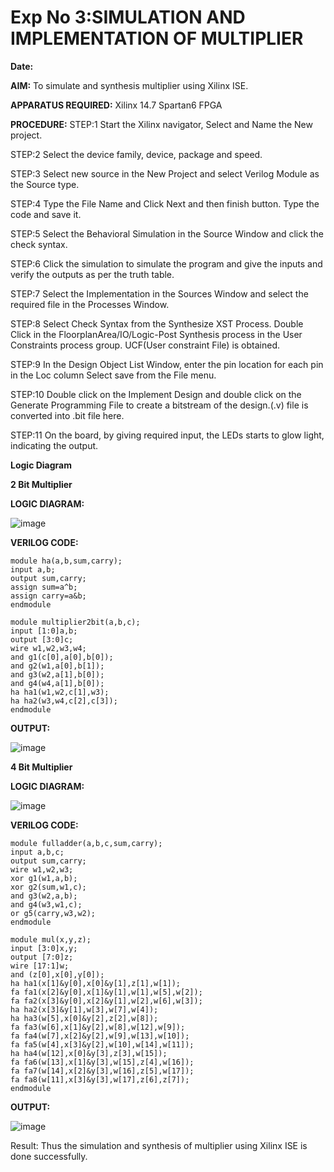# Exp No 3:SIMULATION AND IMPLEMENTATION OF MULTIPLIER #

**Date:**


**AIM:**
 To simulate and synthesis multiplier using Xilinx ISE.

**APPARATUS REQUIRED:**
Xilinx 14.7
Spartan6 FPGA
  
**PROCEDURE:**
STEP:1  Start  the Xilinx navigator, Select and Name the New project.


STEP:2  Select the device family, device, package and speed.   


STEP:3  Select new source in the New Project and select Verilog Module as the Source type.      


STEP:4  Type the File Name and Click Next and then finish button. Type the code and save it.


STEP:5  Select the Behavioral Simulation in the Source Window and click the check syntax.    


STEP:6  Click the simulation to simulate the program and  give the inputs and verify the outputs as per the truth table.   


STEP:7  Select the Implementation in the Sources Window and select the required file in the Processes Window.


STEP:8  Select Check Syntax from the Synthesize  XST Process. Double Click in the  FloorplanArea/IO/Logic-Post Synthesis process in the User Constraints process group. UCF(User constraint File) is obtained. 


STEP:9  In the Design Object List Window, enter the pin location for each pin in the Loc column Select save from the File menu.


STEP:10 Double click on the Implement Design and double click on the Generate Programming File to create a bitstream of the design.(.v) file is converted into .bit file here.


STEP:11  On the board, by giving required input, the LEDs starts to glow light, indicating the output.


**Logic Diagram**

**2 Bit Multiplier**

**LOGIC DIAGRAM:**

![image](https://github.com/navaneethans/VLSI-LAB-EXP-3/assets/6987778/7713750f-65e6-41c0-8082-5005eac4031c)


**VERILOG CODE:**
```
module ha(a,b,sum,carry);
input a,b;
output sum,carry;
assign sum=a^b;
assign carry=a&b;
endmodule

module multiplier2bit(a,b,c);
input [1:0]a,b;
output [3:0]c;
wire w1,w2,w3,w4;
and g1(c[0],a[0],b[0]);
and g2(w1,a[0],b[1]);
and g3(w2,a[1],b[0]);
and g4(w4,a[1],b[0]);
ha ha1(w1,w2,c[1],w3);
ha ha2(w3,w4,c[2],c[3]);
endmodule
```

**OUTPUT:**

![image](https://github.com/hsmukesh/VLSI-LAB-EXP-3/assets/159506763/7785b83f-a857-46c7-bedc-6b902c98ccfc)


**4 Bit Multiplier**

**LOGIC DIAGRAM:**

![image](https://github.com/navaneethans/VLSI-LAB-EXP-3/assets/6987778/d95215dd-8cf1-4e08-93cc-96adfdd7fbdc)


**VERILOG CODE:**
```
module fulladder(a,b,c,sum,carry);
input a,b,c;
output sum,carry;
wire w1,w2,w3;
xor g1(w1,a,b);
xor g2(sum,w1,c);
and g3(w2,a,b);
and g4(w3,w1,c);
or g5(carry,w3,w2);
endmodule

module mul(x,y,z);
input [3:0]x,y;
output [7:0]z;
wire [17:1]w;
and (z[0],x[0],y[0]);
ha ha1(x[1]&y[0],x[0]&y[1],z[1],w[1]);
fa fa1(x[2]&y[0],x[1]&y[1],w[1],w[5],w[2]);
fa fa2(x[3]&y[0],x[2]&y[1],w[2],w[6],w[3]);
ha ha2(x[3]&y[1],w[3],w[7],w[4]);
ha ha3(w[5],x[0]&y[2],z[2],w[8]);
fa fa3(w[6],x[1]&y[2],w[8],w[12],w[9]);
fa fa4(w[7],x[2]&y[2],w[9],w[13],w[10]);
fa fa5(w[4],x[3]&y[2],w[10],w[14],w[11]);
ha ha4(w[12],x[0]&y[3],z[3],w[15]);
fa fa6(w[13],x[1]&y[3],w[15],z[4],w[16]);
fa fa7(w[14],x[2]&y[3],w[16],z[5],w[17]);
fa fa8(w[11],x[3]&y[3],w[17],z[6],z[7]);
endmodule
```

**OUTPUT:**

![image](https://github.com/hsmukesh/VLSI-LAB-EXP-3/assets/159506763/510f2e3e-15b9-4fe7-8a13-1ee28b9d59c6)






Result:
Thus the simulation and synthesis of multiplier using Xilinx ISE is done successfully.



